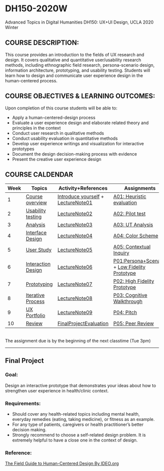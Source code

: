 # DH150-2020W
Advanced Topics in Digital Humanities DH150: UX+UI Design, UCLA 2020 Winter

## COURSE DESCRIPTION:
This course provides an introduction to the fields of UX research and design. It covers qualitative and quantitative user/usability research methods, including ethnographic field research, persona-scenario design, information architecture, prototyping, and usability testing. Students will learn how to design and communicate user experience design in the human-centered process.

## COURSE OBJECTIVES & LEARNING OUTCOMES:
Upon completion of this course students will be able to:
- Apply a human-centered-design process 
- Evaluate a user experience design and elaborate related theory and principles in the context
- Conduct user research in qualitative methods
- Conduct usability evaluation in quantitative methods
- Develop user experience writings and visualization for interactive prototypes
- Document the design decision-making process with evidence
- Present the creative user experience design

## COURSE CALDENDAR

Week    |       Topics      |   Activity+References      |   Assignments 
--------|-------------------|--------------------------|------------------------
1       | [Course overview](https://drive.google.com/open?id=1JPVj-MKGr7sYPIGGus9VdIoM7IxXPeY3) | [Introduce yourself](https://forms.gle/97rDHQ8kqK1aygEo8) + [LectureNote01](https://github.com/UX-UI-Design-Lab/DH150-2019F/wiki/LectureNote01)| [A01: Heuristic evaluation](https://drive.google.com/open?id=1oxr_PpL0Jm50jVEzOwG3e6Afw20weUb3)
2       | [Usability testing](https://docs.google.com/presentation/d/1rzDBZPBcBIE8DxgI2FoMAPYTHSSJm7mfXalz5myL--g/edit?usp=sharing)  | [LectureNote02](https://github.com/UX-UI-Design-Lab/DH150-2019F/wiki/LectureNote02) | [A02: Pilot test](https://drive.google.com/open?id=1eRsb4nMkKsG5oFfpSeJSskZLRldLUzOKnT1sWeyzrg4)
3       | [Analysis](https://drive.google.com/open?id=1FMLgyzdr_VtYcuiiIAd6GQwp14QJq2hqoeGZMyXPQOE)  | [LectureNote03](https://github.com/UX-UI-Design-Lab/DH150-2019F/wiki/LectureNote03) | [A03: UT Analysis](https://drive.google.com/open?id=1kP_AxMkvy8cG5-xHeuO3RkgBwHgtTfRgz151SyNcsig)
4       | [Interface Design](https://docs.google.com/presentation/d/10WjqS62ThHPwq26p9G6gBpTWhCdMBXJ_fNl_32UZtgI/edit?usp=sharing)  | [LectureNote04](https://docs.google.com/document/d/1V3mjR9ppGXzCN2ZBXpjhXIMdvC8o-yj7pqLG0AdRw9I/edit?usp=sharing) | [A04: Color Scheme](https://docs.google.com/document/d/1G_2kRcKQ5JU2RK2QCU_5v_VXfn6atVeG2HywaO8bDEU/edit?usp=sharing)
5       | [User Study](https://docs.google.com/presentation/d/1FYQf5P2qbtFi1OAA_ruUAFQdAxqdSTWXJOTQWKnQxE4/edit?usp=sharing) | [LectureNote05](https://github.com/UX-UI-Design-Lab/DH150-2019F/wiki/LectureNote05) | [A05: Contextual Inquiry](https://docs.google.com/document/d/1xJ5ZDx8EekBjKEIUuORVDp2H21b-DSu9fSQf6tBFKwM/edit?usp=sharing) 
6       | [Interaction Design](https://docs.google.com/presentation/d/14P7um0_VNF3x7QHCkePEW3wE1K3bnDhT3mAlOoXzmaM/edit?usp=sharing) | [LectureNote06](https://github.com/UX-UI-Design-Lab/DH150-2019F/wiki/LectureNote06) | [P01:Persona+Scenario](https://docs.google.com/document/d/1E6C7vnNjxS85XeHNsrg0c1LOKXAuDgF53jQJV6cceWc/edit?usp=sharing) + [Low Fidelity Prototype](https://docs.google.com/document/d/1yywiX303FbT4SA3UDE9Yg7Q1ehYvaMXJOYLF4cqscMs/edit?usp=sharing)
7       | [Prototyping]() | [LectureNote07]() | [P02: High Fidelity Prototype]()
8       | [Iterative Process]() | [LectureNote08]() | [P03: Cognitive Walkthrough]()
9       | [UX Portfolio]() | [LectureNote09]() | [P04: Pitch]()
10      | [Review]() | [FinalProjectEvaluation]() | [P05: Peer Review]()

###### 
The assignment due is by the beginning of the next classtime (Tue 3pm)

---

## Final Project
### Goal:
Design an interactive prototype that demonstrates your ideas about how to strengthen user experience in health/clinic context. 

### Requirements:
- Should cover any health-related topics including mental health, everyday remedies (eating, taking medicine), or fitness as an example. 
- For any type of patients, caregivers or health practitioner’s better decision making. 
- Strongly recommend to choose a self-related design problem. It is extremely helpful to have a close one in the context of design.

### Reference:
[The Field Guide to Human-Centered Design By IDEO.org](http://d1r3w4d5z5a88i.cloudfront.net/assets/guide/Field%20Guide%20to%20Human-Centered%20Design_IDEOorg_English-ee47a1ed4b91f3252115b83152828d7e.pdf)




